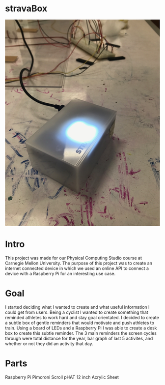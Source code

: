 # stravaBox
![Image of Box](https://github.com/ejcollazo/stravaBox/blob/master/imageOne.jpg)
  
# Intro

This project was made for our Physical Computing Studio course at Carnegie Mellon University. The purpose of this project was to create an internet connected device in which we used an online API to connect a device with a Raspberry Pi for an interesting use case.

# Goal

I started deciding what I wanted to create and what useful information I could get from users. Being a cyclist I wanted to create something that reminded athletes to work hard and stay goal orientated. I decided to create a subtle box of gentle reminders that would motivate and push athletes to train. Using a board of LEDs and a Raspberry Pi I was able to create a desk box to create this subtle reminder. The 3 main reminders the screen cycles through were total distance for the year, bar graph of last 5 activites, and whether or not they did an activity that day.

# Parts
Raspberry Pi
Pimoroni Scroll pHAT
12 inch Acrylic Sheet

